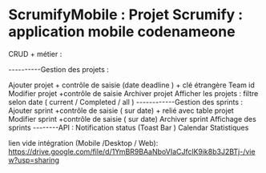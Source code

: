 # ScrumifyMobile : Projet Scrumify : application mobile codenameone

CRUD + métier :

----------Gestion des projets : 

Ajouter projet + contrôle de saisie (date deadline ) + clé étrangère Team id
Modifier projet +contrôle de saisie 
Archiver projet 
Afficher les projets : filtre selon date ( current / Completed / all )
------------Gestion des sprints :
Ajouter sprint +contrôle de saisie ( sur date) + relié avec table projet 
Modifier sprint +contrôle de saisie ( sur date)
Archiver sprint 
Affichage des sprints 
--------API :
Notification status (Toast Bar ) 
Calendar
Statistiques 

lien vide intégration (Mobile /Desktop / Web): https://drive.google.com/file/d/1YmBR9BAaNboVIaCJfclK9ik8b3J2BTj-/view?usp=sharing



